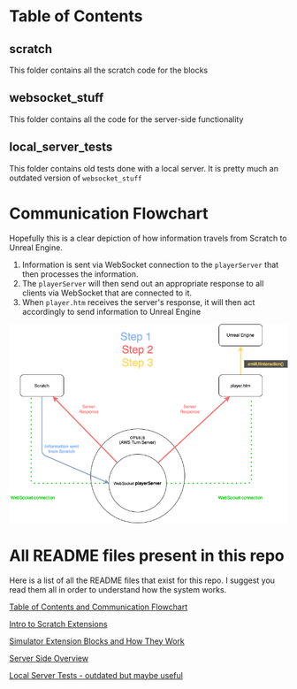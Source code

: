 # Table of Contents

## scratch
This folder contains all the scratch code for the blocks

## websocket_stuff
This folder contains all the code for the server-side functionality

## local_server_tests
This folder contains old tests done with a local server. It is pretty much an outdated version of `websocket_stuff`

# Communication Flowchart
Hopefully this is a clear depiction of how information travels from Scratch to Unreal Engine.

1. Information is sent via WebSocket connection to the `playerServer` that then processes the information. 
2. The `playerServer` will then send out an appropriate response to all clients via WebSocket that are connected to it. 
3. When `player.htm` receives the server's response, it will then act accordingly to send information to Unreal Engine

<img src="ScratchInfoOut.png">


# All README files present in this repo
Here is a list of all the README files that exist for this repo. I suggest you read them all in order to understand how the system works.

[Table of Contents and Communication Flowchart](https://github.mit.edu/bleo/prg_simulator_scratch/blob/master/README.md)

[Intro to Scratch Extensions](https://github.mit.edu/bleo/prg_simulator_scratch/blob/master/scratch/README.md)

[Simulator Extension Blocks and How They Work](https://github.mit.edu/bleo/prg_simulator_scratch/blob/master/scratch/scratch-vm/src/extensions/simulator/README.md)

[Server Side Overview](https://github.mit.edu/bleo/prg_simulator_scratch/blob/master/websocket_stuff/server/README.md)

[Local Server Tests - outdated but maybe useful](https://github.mit.edu/bleo/prg_simulator_scratch/blob/master/local_server_tests/README.md)

